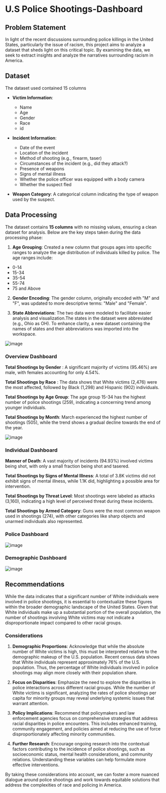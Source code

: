 # U.S Police Shootings-Dashboard

## Problem Statement
In light of the recent discussions surrounding police killings in the United States, particularly the issue of racism, this project aims to analyze a dataset that sheds light on this critical topic. By examining the data, we seek to extract insights and analyze the narratives surrounding racism in America.

## Dataset
The dataset used contained 15 columns
- **Victim Information**:
  - Name
  - Age
  - Gender
  - Race
  - id

- **Incident Information**:
  - Date of the event
  - Location of the incident
  - Method of shooting (e.g., firearm, taser)
  - Circumstances of the incident (e.g., did they attack?)
  - Presence of weapons
  - Signs of mental illness
  - Whether the police officer was equipped with a body camera
  - Whether the suspect fled

- **Weapon Category**: A categorical column indicating the type of weapon used by the suspect.


## Data Processing

The dataset contains **15 columns** with no missing values, ensuring a clean dataset for analysis. Below are the key steps taken during the data processing phase:

1. **Age Grouping**: 
Created a new column that groups ages into specific ranges to analyze the age distribution of individuals killed by police. The age ranges include:
- 0-14
- 15-34
- 35-54
- 55-74
- 75 and Above

2. **Gender Encoding**: 
The gender column, originally encoded with "M" and "F", was updated to more descriptive terms: "Male" and "Female".

3. **State Abbreviations**: 
The two data were modeled to facilitate easier analysis and visualization.The states in the dataset were abbreviated (e.g., Ohio as OH). To enhance clarity, a new dataset containing the names of states and their abbreviations was imported into the workspace.

![image](https://github.com/user-attachments/assets/14d89ec6-65f1-4fe7-992f-cd1946cc58ac)

### Overview Dashboard
**Total Shootings by Gender** : A significant majority of victims (95.46%) are male, with females accounting for only 4.54%.

**Total Shootings by Race** : The data shows that White victims (2,476) were the most affected, followed by Black (1,298) and Hispanic (902) individuals.

**Total Shootings by Age Group**: The age group 15-34 has the highest number of police shootings (259), indicating a concerning trend among younger individuals.

**Total Shootings by Month**: March experienced the highest number of shootings (505), while the trend shows a gradual decline towards the end of the year.

![image](https://github.com/user-attachments/assets/ad7f576a-b491-4c58-ad01-b4da4aabe992)

### Individual Dashboard
**Manner of Death**: A vast majority of incidents (94.93%) involved victims being shot, with only a small fraction being shot and tasered.

**Total Shootings by Signs of Mental Illness**: A total of 3.8K victims did not exhibit signs of mental illness, while 1.1K did, highlighting a possible area for intervention.

**Total Shootings by Threat Level**: Most shootings were labeled as attacks (3,160), indicating a high level of perceived threat during these incidents.

**Total Shootings by Armed Category**: Guns were the most common weapon used in shootings (274), with other categories like sharp objects and unarmed individuals also represented.

### Police Dashboard
![image](https://github.com/user-attachments/assets/da34fb5c-4177-477e-b091-5cd0b48e2996)

### Demographic Dashboard
![image](https://github.com/user-attachments/assets/e0528655-86b4-4cf4-b77e-3db6dd319cf1)


## Recommendations

While the data indicates that a significant number of White individuals were involved in police shootings, it is essential to contextualize these figures within the broader demographic landscape of the United States. Given that White individuals make up a substantial portion of the overall population, the number of shootings involving White victims may not indicate a disproportionate impact compared to other racial groups.

### Considerations

1. **Demographic Proportions**: 
Acknowledge that while the absolute number of White victims is high, this must be interpreted relative to the demographic makeup of the U.S. population. Recent census data shows that White individuals represent approximately 76% of the U.S. population. Thus, the percentage of White individuals involved in police shootings may align more closely with their population share.

2. **Focus on Disparities**: 
Emphasize the need to explore the disparities in police interactions across different racial groups. While the number of White victims is significant, analyzing the rates of police shootings per capita for minority groups may reveal underlying systemic issues that warrant attention.

3. **Policy Implications**: 
Recommend that policymakers and law enforcement agencies focus on comprehensive strategies that address racial disparities in police encounters. This includes enhanced training, community engagement, and policies aimed at reducing the use of force disproportionately affecting minority communities.

4. **Further Research**: 
Encourage ongoing research into the contextual factors contributing to the incidence of police shootings, such as socioeconomic status, mental health considerations, and community relations. Understanding these variables can help formulate more effective interventions.

By taking these considerations into account, we can foster a more nuanced dialogue around police shootings and work towards equitable solutions that address the complexities of race and policing in America.
